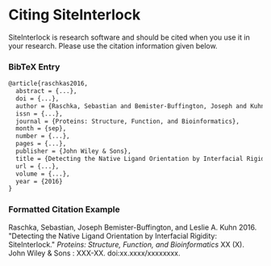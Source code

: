 # Citing SiteInterlock

SiteInterlock is research software and should be cited when you use it in your research. Please use the citation information given below.

### BibTeX Entry

```tex
@article{raschkas2016,
  abstract = {...},
  doi = {...},
  author = {Raschka, Sebastian and Bemister-Buffington, Joseph and Kuhn, Leslie A.},
  issn = {...},
  journal = {Proteins: Structure, Function, and Bioinformatics},
  month = {sep},
  number = {...},
  pages = {...},
  publisher = {John Wiley & Sons},
  title = {Detecting the Native Ligand Orientation by Interfacial Rigidity: SiteInterlock},
  url = {...},
  volume = {...},
  year = {2016}
}
```

### Formatted Citation Example

Raschka, Sebastian, Joseph Bemister-Buffington, and Leslie A. Kuhn 2016. "Detecting the Native Ligand Orientation by Interfacial Rigidity: SiteInterlock." *Proteins: Structure, Function, and Bioinformatics* XX (X). John Wiley & Sons : XXX-XX. doi:xx.xxxx/xxxxxxxx.
